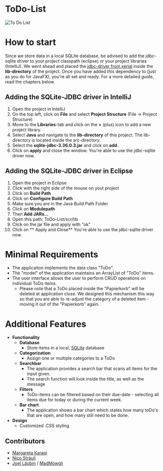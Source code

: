 # ToDo-List
![To Do List](https://images.unsplash.com/photo-1507925921958-8a62f3d1a50d?ixlib=rb-1.2.1&ixid=MnwxMjA3fDB8MHxwaG90by1wYWdlfHx8fGVufDB8fHx8&auto=format&fit=crop&w=1176&q=80)

# How to start
Since we store data in a local SQLite database, be advised to add the jdbc-sqlite driver to your project classpath
 (eclipse) or your project libraries (IntelliJ). We went ahead and placed the 
[jdbc-driver from xerial](https://github.com/xerial/sqlite-jdbc) inside the **lib-directory** of the project. Once you have
added this dependency to (just as you do for JavaFX), you're all set and ready. For a more detailed guide,
read the chapters below.

## Adding the SQLite-JDBC driver in IntelliJ
1. Open the project in IntelliJ
2. On the top left, click on **File** and select **Project Structure** (File -> Project Structure)
3. Move to the **Libraries**-tab and click on the **+** (plus) icon to add a new project library.
4. Select **Java** and navigate to the **lib-directory** of this project. The lib-directory is located inside the
src-directory.
5. Select the **sqlite-jdbc-3.36.0.3.jar** and click on **add**.
6. Click on **apply** and close the window. You're able to use the jdbc-sqlite driver now.

## Adding the SQLite-JDBC driver in Eclipse
1. Open the project in Eclipse
2. Click with the right side of the mouse on yout project
3. Click on **Build Path**
4. Click on **Configure Build Path**
5. Make sure you are in the Java Build Path Folder
6. Click on **Modulepath** 
7. Then **Add JARs...**
8. Open this path: ToDo-List/scr/lib
9. Click on the jar file and apply with "ok"
10. Click on ** Apply and Close** You're able to use the jdbc-sqlite driver now.

# Minimal Requirements
- The applicaiton implements the data class "ToDo".
- The "model" of the application maintains an ArrayList of "ToDo" items.
- The user interface allows the user to perform CRUD operations on individual ToDo items.
  - Please note that a ToDo placed inside the "Papierkorb" will be deleted at application close. We designed this
  mechanism this way so that you are able to re-adjust the category of a deleted item - moving it out of the
  "Papierkorb" again.

# Additional Features
- **Functionality**
  - **Database**
    - Store items in a local, [SQLite](https://www.sqlite.org/index.html) database
  - **Categorization**
    - Assign one or multiple categories to a ToDo
  - **Searchbar**
    - The application provides a search bar that scans all items for the input given.
    - The search function will look inside the title, as well as the message
  - **Filters**
    - ToDo-items can be filtered based on their due-date - selecting all items due for today or during the current week.
  - **Bar chart**
    - The application shows a bar chart which states how many toDo's that are open, and how many still need to be done.
- **Design**
  - Customized .CSS styling

## Contributors
- [Margareta Karaqi](https://github.com/mkfhnw)
- [Nico Sträuli](https://github.com/nicSt12)
- [Joel Läubin](https://github.com/Joel-Laeubin) / [MadMowgli](https://github.com/MadMowgli/MadMowgli)
